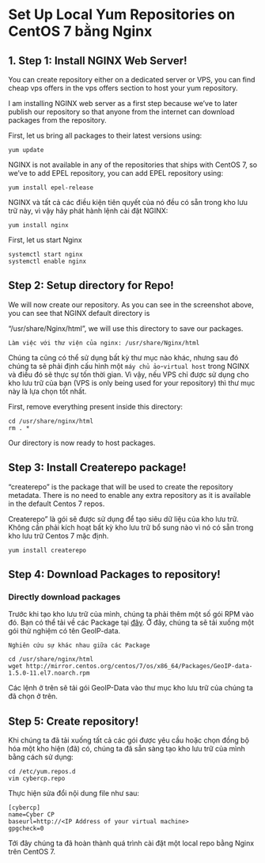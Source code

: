 # Set Up Local Yum Repositories on CentOS 7 bằng Nginx

## 1. Step 1: Install NGINX Web Server!

You can create repository either on a dedicated server or VPS, you can find cheap vps offers in the vps offers section to host your yum repository.

I am installing NGINX web server as a first step because we’ve to later publish our repository so that anyone from the internet can download packages from the repository.

First, let us bring all packages to their latest versions using:

```
yum update
```
NGINX is not available in any of the repositories that ships with CentOS 7, so we’ve to add EPEL repository, you can add EPEL repository using:

```
yum install epel-release
```
NGINX và tất cả các điều kiện tiên quyết của nó đều có sẵn trong kho lưu trữ này, vì vậy hãy phát hành lệnh cài đặt NGINX:

```
yum install nginx
```

First, let us start Nginx

```
systemctl start nginx
systemctl enable nginx
```

## Step 2: Setup directory for Repo!

We will now create our repository. As you can see in the screenshot above, you can see that NGINX default directory is

“/usr/share/Nginx/html”, we will use this directory to save our packages.

```
Làm việc với thư viện của nginx: /usr/share/Nginx/html
```

Chúng ta cũng có thể sử dụng bất kỳ thư mục nào khác, nhưng sau đó chúng ta sẽ phải định cấu hình một `máy chủ ảo`-`virtual host` trong NGINX và điều đó sẽ thực sự tốn thời gian. Vì vậy, nếu VPS chỉ được sử dụng cho kho lưu trữ của bạn (VPS is only being used for your repository) thì thư mục này là lựa chọn tốt nhất.

First, remove everything present inside this directory:

```
cd /usr/share/nginx/html
rm . *
```

Our directory is now ready to host packages.

## Step 3: Install Createrepo package!

“createrepo” is the package that will be used to create the repository metadata. There is no need to enable any extra repository as it is available in the default Centos 7 repos.

Createrepo” là gói sẽ được sử dụng để tạo siêu dữ liệu của kho lưu trữ. Không cần phải kích hoạt bất kỳ kho lưu trữ bổ sung nào vì nó có sẵn trong kho lưu trữ Centos 7 mặc định.

```
yum install createrepo
```

## Step 4: Download Packages to repository!
### Directly download packages

Trước khi tạo kho lưu trữ của mình, chúng ta phải thêm một số gói RPM vào đó. Bạn có thể tải về các Package tại [đây](https://centos.pkgs.org/). Ở đây, chúng ta sẽ tải xuống một gói thử nghiệm có tên GeoIP-data.

```
Nghiên cứu sự khác nhau giữa các Package
```

```
cd /usr/share/nginx/html
wget http://mirror.centos.org/centos/7/os/x86_64/Packages/GeoIP-data-1.5.0-11.el7.noarch.rpm
```

Các lệnh ở trên sẽ tải gói GeoIP-Data vào thư mục kho lưu trữ của chúng ta đã chọn ở trên. 

## Step 5: Create repository!

Khi chúng ta đã tải xuống tất cả các gói được yêu cầu hoặc chọn đồng bộ hóa một kho hiện (đã) có, chúng ta đã sẵn sàng tạo kho lưu trữ của mình bằng cách sử dụng:

```
cd /etc/yum.repos.d
vim cybercp.repo
```

Thực hiện sửa đổi nội dung file như sau:

```
[cybercp]
name=Cyber CP
baseurl=http://<IP Address of your virtual machine>
gpgcheck=0
```

Tới đây chúng ta đã hoàn thành quá trình cài đặt một local repo bằng Nginx trên CentOS 7.
